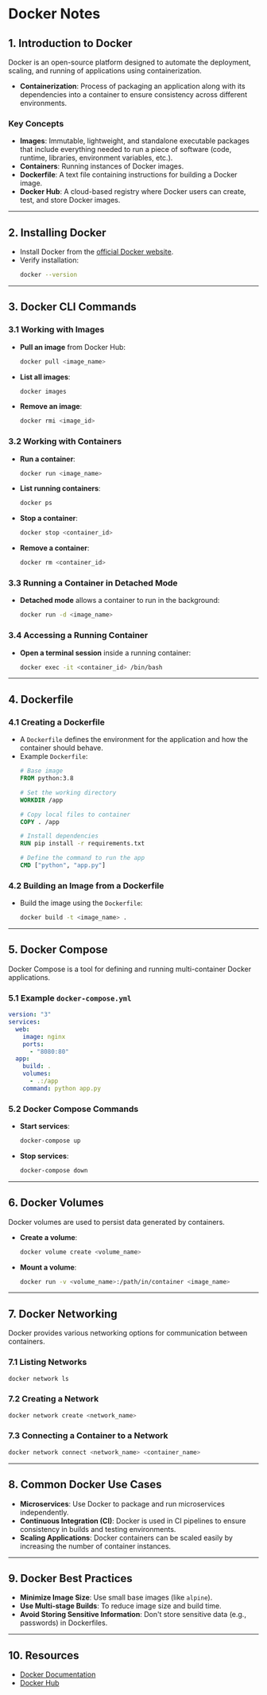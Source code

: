 
# Docker Notes

## 1. Introduction to Docker
Docker is an open-source platform designed to automate the deployment, scaling, and running of applications using containerization.

- **Containerization**: Process of packaging an application along with its dependencies into a container to ensure consistency across different environments.

### Key Concepts
- **Images**: Immutable, lightweight, and standalone executable packages that include everything needed to run a piece of software (code, runtime, libraries, environment variables, etc.).
- **Containers**: Running instances of Docker images.
- **Dockerfile**: A text file containing instructions for building a Docker image.
- **Docker Hub**: A cloud-based registry where Docker users can create, test, and store Docker images.

---

## 2. Installing Docker
- Install Docker from the [official Docker website](https://www.docker.com/get-started).
- Verify installation:
    ```bash
    docker --version
    ```

---

## 3. Docker CLI Commands

### 3.1 Working with Images
- **Pull an image** from Docker Hub:
    ```bash
    docker pull <image_name>
    ```
- **List all images**:
    ```bash
    docker images
    ```
- **Remove an image**:
    ```bash
    docker rmi <image_id>
    ```

### 3.2 Working with Containers
- **Run a container**:
    ```bash
    docker run <image_name>
    ```
- **List running containers**:
    ```bash
    docker ps
    ```
- **Stop a container**:
    ```bash
    docker stop <container_id>
    ```
- **Remove a container**:
    ```bash
    docker rm <container_id>
    ```

### 3.3 Running a Container in Detached Mode
- **Detached mode** allows a container to run in the background:
    ```bash
    docker run -d <image_name>
    ```

### 3.4 Accessing a Running Container
- **Open a terminal session** inside a running container:
    ```bash
    docker exec -it <container_id> /bin/bash
    ```

---

## 4. Dockerfile

### 4.1 Creating a Dockerfile
- A `Dockerfile` defines the environment for the application and how the container should behave.
- Example `Dockerfile`:
    ```Dockerfile
    # Base image
    FROM python:3.8

    # Set the working directory
    WORKDIR /app

    # Copy local files to container
    COPY . /app

    # Install dependencies
    RUN pip install -r requirements.txt

    # Define the command to run the app
    CMD ["python", "app.py"]
    ```

### 4.2 Building an Image from a Dockerfile
- Build the image using the `Dockerfile`:
    ```bash
    docker build -t <image_name> .
    ```

---

## 5. Docker Compose
Docker Compose is a tool for defining and running multi-container Docker applications.

### 5.1 Example `docker-compose.yml`
```yaml
version: "3"
services:
  web:
    image: nginx
    ports:
      - "8080:80"
  app:
    build: .
    volumes:
      - .:/app
    command: python app.py
```

### 5.2 Docker Compose Commands
- **Start services**:
    ```bash
    docker-compose up
    ```
- **Stop services**:
    ```bash
    docker-compose down
    ```

---

## 6. Docker Volumes
Docker volumes are used to persist data generated by containers.

- **Create a volume**:
    ```bash
    docker volume create <volume_name>
    ```
- **Mount a volume**:
    ```bash
    docker run -v <volume_name>:/path/in/container <image_name>
    ```

---

## 7. Docker Networking
Docker provides various networking options for communication between containers.

### 7.1 Listing Networks
```bash
docker network ls
```

### 7.2 Creating a Network
```bash
docker network create <network_name>
```

### 7.3 Connecting a Container to a Network
```bash
docker network connect <network_name> <container_name>
```

---

## 8. Common Docker Use Cases
- **Microservices**: Use Docker to package and run microservices independently.
- **Continuous Integration (CI)**: Docker is used in CI pipelines to ensure consistency in builds and testing environments.
- **Scaling Applications**: Docker containers can be scaled easily by increasing the number of container instances.

---

## 9. Docker Best Practices
- **Minimize Image Size**: Use small base images (like `alpine`).
- **Use Multi-stage Builds**: To reduce image size and build time.
- **Avoid Storing Sensitive Information**: Don't store sensitive data (e.g., passwords) in Dockerfiles.

---

## 10. Resources
- [Docker Documentation](https://docs.docker.com/)
- [Docker Hub](https://hub.docker.com/)